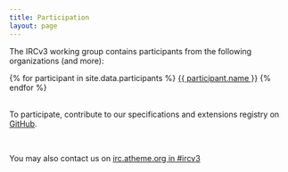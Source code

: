 ```yaml
---
title: Participation
layout: page
---
```

The IRCv3 working group contains participants from the following organizations (and more):

<div class="flexy-list">
{% for participant in site.data.participants %}
<a class="participant" href="{{ participant.url }}">{{ participant.name }}</a>
{% endfor %}
</div>

<br/>

To participate, contribute to our specifications and extensions registry on [GitHub](http://github.com/ircv3/ircv3-specifications).

<br/>

You may also contact us on [irc.atheme.org in #ircv3](irc://irc.atheme.org/ircv3)
